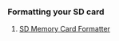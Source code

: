 
### Formatting your SD card

1. [SD Memory Card Formatter](https://www.sdcard.org/downloads/formatter/index.html)
